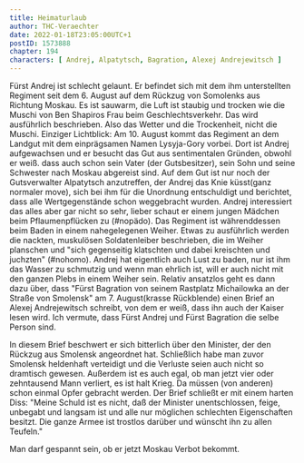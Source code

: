 ```yaml
---
title: Heimaturlaub
author: THC-Veraechter
date: 2022-01-18T23:05:00UTC+1
postID: 1573888
chapter: 194
characters: [ Andrej, Alpatytsch, Bagration, Alexej Andrejewitsch ]
---
```

Fürst Andrej ist schlecht gelaunt. Er befindet sich mit dem ihm unterstellten Regiment seit dem 6. August auf dem Rückzug von Somolenks aus Richtung Moskau. Es ist sauwarm, die Luft ist staubig und trocken wie die Muschi von Ben Shapiros Frau beim Geschlechtsverkehr. Das wird ausführlich beschrieben. Also das Wetter und die Trockenheit, nicht die Muschi.
Einziger Lichtblick: Am 10. August kommt das Regiment an dem Landgut mit dem einprägsamen Namen Lysyja-Gory vorbei. Dort ist Andrej aufgewachsen und er besucht das Gut aus sentimentalen Gründen, obwohl er weiß. dass auch schon sein Vater (der Gutsbesitzer), sein Sohn und seine Schwester nach Moskau abgereist sind. Auf dem Gut ist nur noch der Gutsverwalter Alpatytsch anzutreffen, der Andrej das Knie küsst(ganz normaler move), sich bei ihm für die Unordnung entschuldigt und berichtet, dass alle Wertgegenstände schon weggebracht wurden. Andrej interessiert das alles aber gar nicht so sehr, lieber schaut er einem jungen Mädchen beim Pflaumenpflücken zu (#nopädo).
Das Regiment ist währenddessen beim Baden in einem nahegelegenen Weiher. Etwas zu ausführlich werden die nackten, muskulösen Soldatenleiber beschrieben, die im Weiher planschen und "sich gegenseitig klatschten und dabei kreischten und juchzten" (#nohomo).
Andrej hat eigentlich auch Lust zu baden, nur ist ihm das Wasser zu schmutzig und wenn man ehrlich ist, will er auch nicht mit den ganzen Plebs in einem Weiher sein.
Relativ ansatzlos geht es dann dazu über, dass "Fürst Bagration von seinem Rastplatz Michailowka an der Straße von Smolensk" am 7. August(krasse Rückblende) einen Brief an Alexej Andrejewitsch schreibt, von dem er weiß, dass ihn auch der Kaiser lesen wird. Ich vermute, dass Fürst Andrej und Fürst Bagration die selbe Person sind.

In diesem Brief beschwert er sich bitterlich über den Minister, der den Rückzug aus Smolensk angeordnet hat. Schließlich habe man zuvor Smolensk heldenhaft verteidigt und die Verluste seien auch nicht so dramtisch gewesen. Außerdem ist es auch egal, ob man jetzt vier oder zehntausend Mann verliert, es ist halt Krieg. Da müssen (von anderen) schon einmal Opfer gebracht werden.
Der Brief schließt er mit einem harten Diss: "Meine Schuld ist es nicht, daß der Minister unentschlossen, feige, unbegabt und langsam ist und alle nur möglichen schlechten Eigenschaften besitzt. Die ganze Armee ist trostlos darüber und wünscht ihn zu allen Teufeln."

Man darf gespannt sein, ob er jetzt Moskau Verbot bekommt. 